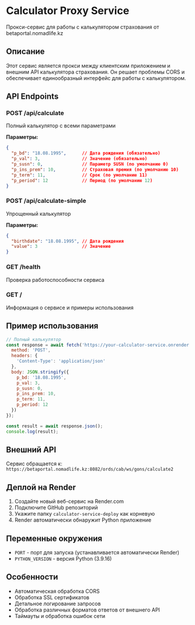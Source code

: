 # Calculator Proxy Service

Прокси-сервис для работы с калькулятором страхования от betaportal.nomadlife.kz

## Описание

Этот сервис является прокси между клиентским приложением и внешним API калькулятора страхования. Он решает проблемы CORS и обеспечивает единообразный интерфейс для работы с калькулятором.

## API Endpoints

### POST /api/calculate
Полный калькулятор с всеми параметрами

**Параметры:**
```json
{
  "p_bd": "18.08.1995",      // Дата рождения (обязательно)
  "p_val": 3,                // Значение (обязательно)
  "p_susn": 0,               // Параметр SUSN (по умолчанию 0)
  "p_ins_prem": 10,          // Страховая премия (по умолчанию 10)
  "p_term": 11,              // Срок (по умолчанию 11)
  "p_period": 12             // Период (по умолчанию 12)
}
```

### POST /api/calculate-simple
Упрощенный калькулятор

**Параметры:**
```json
{
  "birthdate": "18.08.1995", // Дата рождения
  "value": 3                 // Значение
}
```

### GET /health
Проверка работоспособности сервиса

### GET /
Информация о сервисе и примеры использования

## Пример использования

```javascript
// Полный калькулятор
const response = await fetch('https://your-calculator-service.onrender.com/api/calculate', {
  method: 'POST',
  headers: {
    'Content-Type': 'application/json'
  },
  body: JSON.stringify({
    p_bd: '18.08.1995',
    p_val: 3,
    p_susn: 0,
    p_ins_prem: 10,
    p_term: 11,
    p_period: 12
  })
});

const result = await response.json();
console.log(result);
```

## Внешний API

Сервис обращается к: `https://betaportal.nomadlife.kz:8082/ords/cab/ws/gons/calculate2`

## Деплой на Render

1. Создайте новый веб-сервис на Render.com
2. Подключите GitHub репозиторий
3. Укажите папку `calculator-service-deploy` как корневую
4. Render автоматически обнаружит Python приложение

## Переменные окружения

- `PORT` - порт для запуска (устанавливается автоматически Render)
- `PYTHON_VERSION` - версия Python (3.9.16)

## Особенности

- Автоматическая обработка CORS
- Обработка SSL сертификатов
- Детальное логирование запросов
- Обработка различных форматов ответов от внешнего API
- Таймауты и обработка ошибок сети
